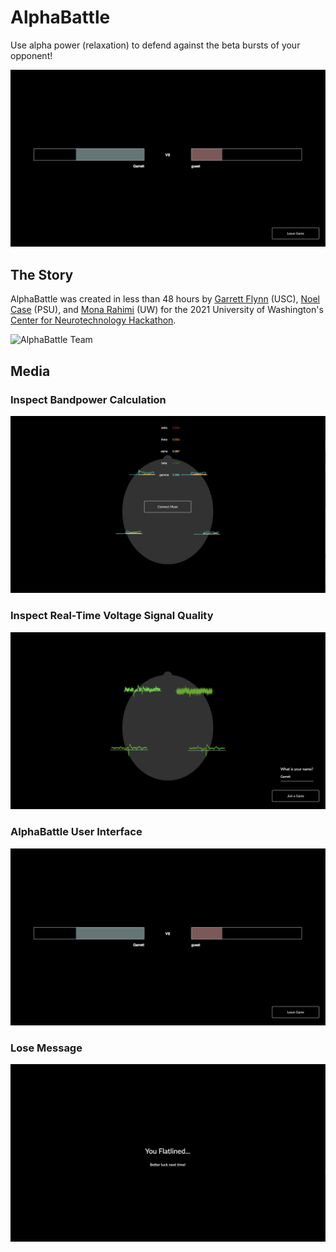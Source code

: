 # AlphaBattle
Use alpha power (relaxation) to defend against the beta bursts of your opponent!

![battle interface](./media/Battle.png)


## The Story
AlphaBattle was created in less than 48 hours by [Garrett Flynn](https://www.linkedin.com/in/garrettmflynn/) (USC), [Noel Case](https://www.linkedin.com/in/noel-case-027700185/) (PSU), and [Mona Rahimi](https://www.linkedin.com/in/mona-rahimi/) (UW) for the 2021 University of Washington's [Center for Neurotechnology Hackathon](https://www.cnthackathon.org/).

![AlphaBattle Team](./media/team.png)

## Media

### Inspect Bandpower Calculation
![bandpower inspector](./media/BandpowerTest.png)

### Inspect Real-Time Voltage Signal Quality
![voltage inspector](./media/SignalQuality.png)

### AlphaBattle User Interface
![battle interface](./media/Battle.png)

### Lose Message
![lose message](./media/LoseMessage.png)




